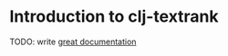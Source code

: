 # Introduction to clj-textrank

TODO: write [great documentation](http://jacobian.org/writing/what-to-write/)
